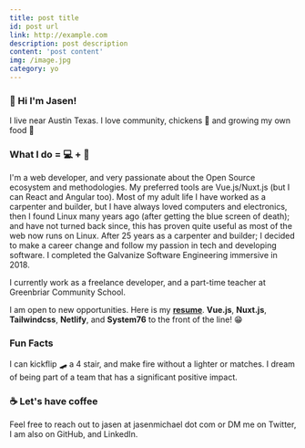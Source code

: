```yaml
---
title: post title
id: post url
link: http://example.com
description: post description
content: 'post content'
img: /image.jpg
category: yo
---
```


### 👋 Hi I'm Jasen!

I live near Austin Texas. I love community, chickens 🐔 and growing my own food 🌱

### What I do = 💻 + 🔨

I'm a web developer, and very passionate about the Open Source ecosystem and methodologies. My preferred tools are Vue.js/Nuxt.js (but I can React and Angular too). Most of my adult life I have worked as a carpenter and builder, but I have always loved computers and electronics, then I found Linux many years ago (after getting the blue screen of death); and have not turned back since, this has proven quite useful as most of the web now runs on Linux. After 25 years as a carpenter and builder; I decided to make a career change and follow my passion in tech and developing software. I completed the Galvanize Software Engineering immersive in 2018.

I currently work as a freelance developer, and a part-time teacher at Greenbriar Community School.

I am open to new opportunities. Here is my **<a href="/jasenmichael-resume.pdf" target="_blank">resume</a>**. **Vue.js**, **Nuxt.js**, **Tailwindcss**, **Netlify**, and **System76** to the front of the line! 😁

### Fun Facts

I can kickflip 🛹 a 4 stair, and make fire without a lighter or matches. I dream of being part of a team that has a significant positive impact.

### ☕ Let's have coffee

Feel free to reach out to jasen at jasenmichael dot com or DM me on Twitter, I am also on GitHub, and LinkedIn.
